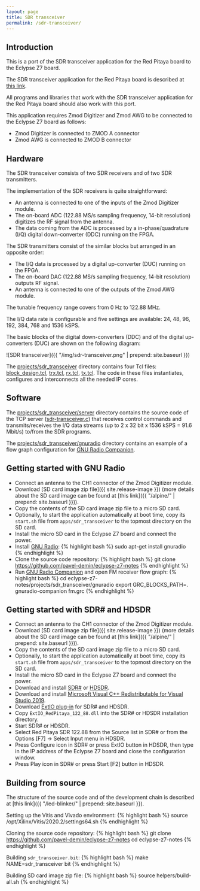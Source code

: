 ```yaml
---
layout: page
title: SDR transceiver
permalink: /sdr-transceiver/
---
```


Introduction
-----

This is a port of the SDR transceiver application for the Red Pitaya board to the Eclypse Z7 board.

The SDR transceiver application for the Red Pitaya board is described at [this link](http://pavel-demin.github.io/red-pitaya-notes/sdr-transceiver-122-88).

All programs and libraries that work with the SDR transceiver application for the Red Pitaya board should also work with this port.

This application requires Zmod Digitizer and Zmod AWG to be connected to the Eclypse Z7 board as follows:

 - Zmod Digitizer is connected to ZMOD A connector
 - Zmod AWG is connected to ZMOD B connector

Hardware
-----

The SDR transceiver consists of two SDR receivers and of two SDR transmitters.

The implementation of the SDR receivers is quite straightforward:

 - An antenna is connected to one of the inputs of the Zmod Digitizer module.
 - The on-board ADC (122.88 MS/s sampling frequency, 14-bit resolution) digitizes the RF signal from the antenna.
 - The data coming from the ADC is processed by a in-phase/quadrature (I/Q) digital down-converter (DDC) running on the FPGA.

The SDR transmitters consist of the similar blocks but arranged in an opposite order:

 - The I/Q data is processed by a digital up-converter (DUC) running on the FPGA.
 - The on-board DAC (122.88 MS/s sampling frequency, 14-bit resolution) outputs RF signal.
 - An antenna is connected to one of the outputs of the Zmod AWG module.

The tunable frequency range covers from 0 Hz to 122.88 MHz.

The I/Q data rate is configurable and five settings are available: 24, 48, 96, 192, 384, 768 and 1536 kSPS.

The basic blocks of the digital down-converters (DDC) and of the digital up-converters (DUC) are shown on the following diagram:

![SDR transceiver]({{ "/img/sdr-transceiver.png" | prepend: site.baseurl }})

The [projects/sdr_transceiver](https://github.com/pavel-demin/eclypse-z7-notes/tree/master/projects/sdr_transceiver) directory contains four Tcl files: [block_design.tcl](https://github.com/pavel-demin/eclypse-z7-notes/blob/master/projects/sdr_transceiver/block_design.tcl), [trx.tcl](https://github.com/pavel-demin/eclypse-z7-notes/blob/master/projects/sdr_transceiver/trx.tcl), [rx.tcl](https://github.com/pavel-demin/eclypse-z7-notes/blob/master/projects/sdr_transceiver/rx.tcl), [tx.tcl](https://github.com/pavel-demin/eclypse-z7-notes/blob/master/projects/sdr_transceiver/tx.tcl). The code in these files instantiates, configures and interconnects all the needed IP cores.

Software
-----

The [projects/sdr_transceiver/server](https://github.com/pavel-demin/eclypse-z7-notes/tree/master/projects/sdr_transceiver/server) directory contains the source code of the TCP server ([sdr-transceiver.c](https://github.com/pavel-demin/eclypse-z7-notes/blob/master/projects/sdr_transceiver/server/sdr-transceiver.c)) that receives control commands and transmits/receives the I/Q data streams (up to 2 x 32 bit x 1536 kSPS = 91.6 Mbit/s) to/from the SDR programs.

The [projects/sdr_transceiver/gnuradio](https://github.com/pavel-demin/eclypse-z7-notes/tree/master/projects/sdr_transceiver/gnuradio) directory contains an example of a flow graph configuration for [GNU Radio Companion](https://wiki.gnuradio.org/index.php/GNURadioCompanion).

Getting started with GNU Radio
-----

 - Connect an antenna to the CH1 connector of the Zmod Digitizer module.
 - Download [SD card image zip file]({{ site.release-image }}) (more details about the SD card image can be found at [this link]({{ "/alpine/" | prepend: site.baseurl }})).
 - Copy the contents of the SD card image zip file to a micro SD card.
 - Optionally, to start the application automatically at boot time, copy its `start.sh` file from `apps/sdr_transceiver` to the topmost directory on the SD card.
 - Install the micro SD card in the Eclypse Z7 board and connect the power.
 - Install [GNU Radio](http://gnuradio.org):
{% highlight bash %}
sudo apt-get install gnuradio
{% endhighlight %}
 - Clone the source code repository:
{% highlight bash %}
git clone https://github.com/pavel-demin/eclypse-z7-notes
{% endhighlight %}
 - Run [GNU Radio Companion](http://gnuradio.org/redmine/projects/gnuradio/wiki/GNURadioCompanion) and open FM receiver flow graph:
{% highlight bash %}
cd eclypse-z7-notes/projects/sdr_transceiver/gnuradio
export GRC_BLOCKS_PATH=.
gnuradio-companion fm.grc
{% endhighlight %}

Getting started with SDR# and HDSDR
-----

 - Connect an antenna to the CH1 connector of the Zmod Digitizer module.
 - Download [SD card image zip file]({{ site.release-image }}) (more details about the SD card image can be found at [this link]({{ "/alpine/" | prepend: site.baseurl }})).
 - Copy the contents of the SD card image zip file to a micro SD card.
 - Optionally, to start the application automatically at boot time, copy its `start.sh` file from `apps/sdr_transceiver` to the topmost directory on the SD card.
 - Install the micro SD card in the Eclypse Z7 board and connect the power.
 - Download and install [SDR#](https://www.dropbox.com/sh/5fy49wae6xwxa8a/AAAdAcU238cppWziK4xPRIADa/sdr/sdrsharp_v1.0.0.1361_with_plugins.zip?dl=1) or [HDSDR](http://www.hdsdr.de/).
 - Download and install [Microsoft Visual C++ Redistributable for Visual Studio 2019](https://visualstudio.microsoft.com/downloads/#microsoft-visual-c-redistributable-for-visual-studio-2019).
 - Download [ExtIO plug-in](https://www.dropbox.com/sh/5fy49wae6xwxa8a/AAA6mFLQaCF-wT2fhACJHotra/sdr/ExtIO_RedPitaya_122_88.dll?dl=1) for SDR# and HDSDR.
 - Copy `ExtIO_RedPitaya_122_88.dll` into the SDR# or HDSDR installation directory.
 - Start SDR# or HDSDR.
 - Select Red Pitaya SDR 122.88 from the Source list in SDR# or from the Options [F7] &rarr; Select Input menu in HDSDR.
 - Press Configure icon in SDR# or press ExtIO button in HDSDR, then type in the IP address of the Eclypse Z7 board and close the configuration window.
 - Press Play icon in SDR# or press Start [F2] button in HDSDR.

Building from source
-----

The structure of the source code and of the development chain is described at [this link]({{ "/led-blinker/" | prepend: site.baseurl }}).

Setting up the Vitis and Vivado environment:
{% highlight bash %}
source /opt/Xilinx/Vitis/2020.2/settings64.sh
{% endhighlight %}

Cloning the source code repository:
{% highlight bash %}
git clone https://github.com/pavel-demin/eclypse-z7-notes
cd eclypse-z7-notes
{% endhighlight %}

Building `sdr_transceiver.bit`:
{% highlight bash %}
make NAME=sdr_transceiver bit
{% endhighlight %}

Building SD card image zip file:
{% highlight bash %}
source helpers/build-all.sh
{% endhighlight %}
